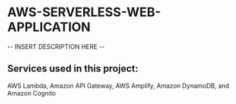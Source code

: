 # AWS-SERVERLESS-WEB-APPLICATION

-- INSERT DESCRIPTION HERE --

## Services used in this project:
AWS Lambda, Amazon API Gateway, AWS Amplify, Amazon DynamoDB, and Amazon Cognito
